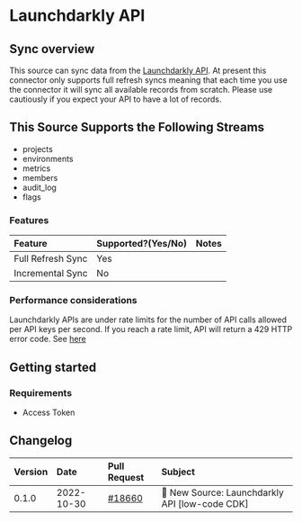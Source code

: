 # Launchdarkly API

## Sync overview

This source can sync data from the
[Launchdarkly API](https://apidocs.launchdarkly.com/#section/Overview). At present this connector
only supports full refresh syncs meaning that each time you use the connector it will sync all
available records from scratch. Please use cautiously if you expect your API to have a lot of
records.

## This Source Supports the Following Streams

- projects
- environments
- metrics
- members
- audit_log
- flags

### Features

| Feature           | Supported?\(Yes/No\) | Notes |
| :---------------- | :------------------- | :---- |
| Full Refresh Sync | Yes                  |       |
| Incremental Sync  | No                   |       |

### Performance considerations

Launchdarkly APIs are under rate limits for the number of API calls allowed per API keys per second.
If you reach a rate limit, API will return a 429 HTTP error code. See
[here](https://apidocs.launchdarkly.com/#section/Overview/Rate-limiting)

## Getting started

### Requirements

- Access Token

## Changelog

| Version | Date       | Pull Request                                              | Subject                                        |
| :------ | :--------- | :-------------------------------------------------------- | :--------------------------------------------- |
| 0.1.0   | 2022-10-30 | [#18660](https://github.com/airbytehq/airbyte/pull/18660) | 🎉 New Source: Launchdarkly API [low-code CDK] |
